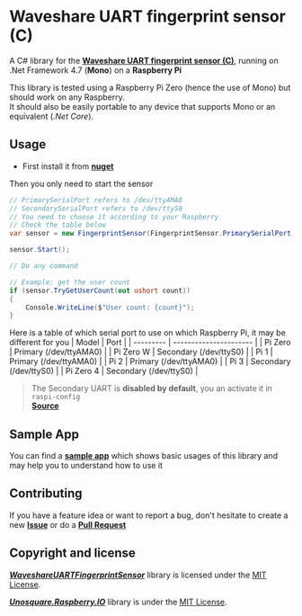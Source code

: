 # Waveshare UART fingerprint sensor (C)

A C# library for the [**Waveshare UART fingerprint sensor (C)**][Sensor], running on
.Net Framework 4.7 (**Mono**) on a **Raspberry Pi**

This library is tested using a Raspberry Pi Zero (hence the use of Mono)
but should work on any Raspberry.  
It should also be easily portable to any device that supports Mono
or an equivalent (*.Net Core*).

## Usage

- First install it from [**nuget**](https://www.nuget.org/packages/WaveshareUARTFingerprintSensor/)

Then you only need to start the sensor

```csharp
// PrimarySerialPort refers to /dev/ttyAMA0
// SecondarySerialPort refers to /dev/ttyS0
// You need to choose it according to your Raspberry
// Check the table below
var sensor = new FingerprintSensor(FingerprintSensor.PrimarySerialPort);

sensor.Start();

// Do any command

// Example: get the user count
if (sensor.TryGetUserCount(out ushort count))
{
    Console.WriteLine($"User count: {count}");
}
```

Here is a table of which serial port to use on which Raspberry Pi,
it may be different for you
| Model     | Port                   |
| --------- | ---------------------- |
| Pi Zero   | Primary (/dev/ttyAMA0) |
| Pi Zero W | Secondary (/dev/ttyS0) |
| Pi 1      | Primary (/dev/ttyAMA0) |
| Pi 2      | Primary (/dev/ttyAMA0) |
| Pi 3      | Secondary (/dev/ttyS0) |
| Pi Zero 4 | Secondary (/dev/ttyS0) |

> The Secondary UART is **disabled by default**, you an activate it in `raspi-config`  
> [**Source**](https://www.raspberrypi.org/documentation/configuration/uart.md)

## Sample App

You can find a [**sample app**](WaveshareUARTFingerprintSensor.Sample) which shows basic usages of
this library and may help you to understand how to use it

## Contributing

If you have a feature idea or want to report a bug, don't hesitate to create a new
[**Issue**](https://github.com/Eveldee/WaveshareUARTFingerprintSensor/issues) or do a
[**Pull Request**](https://github.com/Eveldee/WaveshareUARTFingerprintSensor/pulls)

## Copyright and license

*[**WaveshareUARTFingerprintSensor**](README.md)* library is licensed under the [MIT License](LICENSE).

*[**Unosquare.Raspberry.IO**](https://github.com/migueldeicaza/gui.cs/)* library is under the [MIT License](https://github.com/unosquare/raspberryio/blob/master/LICENSE).


<!-- Links -->
[Sensor]: https://www.waveshare.com/wiki/UART_Fingerprint_Sensor_(C)